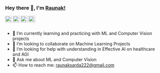 ### Hey there 👋, I'm [Raunak!](http://raunak222.github.io/)


<a href="https://twitter.com/Raunak13064200">
  <img align="left" alt="Raunak Sarada | Twitter" width="22px" src="https://cdn.jsdelivr.net/npm/simple-icons@v3/icons/twitter.svg" />
</a>
<a href="https://www.linkedin.com/in/raunak-sarada/">
  <img align="left" alt="Raunak's LinkdeIN" width="22px" src="https://cdn.jsdelivr.net/npm/simple-icons@v3/icons/linkedin.svg" />
</a>
<a href="https://www.instagram.com/raunak1999/">
  <img align="left" alt="Raunak's Instagram" width="22px" src="https://cdn.jsdelivr.net/npm/simple-icons@v3/icons/instagram.svg" />
</a>
<a href="https://raunaksarada.medium.com/">
  <img align="left" alt="Raunak's Medium" width="22px" src="https://cdn.jsdelivr.net/npm/simple-icons@v3/icons/medium.svg" />
</a>
<br />
<br />


- 🌱 I’m currently learning and practicing with ML and Computer Vision projects
- 👯 I’m looking to collaborate on Machine Learning Projects
- 🤔 I’m looking for help with understanding in Effective AI on healthcare and AGI
- 💬 Ask me about ML and Computer Vision
- 📫 How to reach me: raunaksarda222@gmail.com


